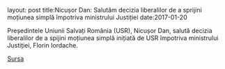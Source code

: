 layout: post
title:Nicușor Dan: Salutăm decizia liberalilor de a sprijini moțiunea simplă împotriva ministrului Justiției
date:2017-01-20


Președintele Uniunii Salvați România (USR), Nicușor Dan, salută decizia liberalilor de a spijini moțiunea simplă inițiată de USR împotriva ministrului Justiției, Florin Iordache.


[Sursa](http://www.agerpres.ro/politica/2017/01/20/nicusor-dan-salutam-decizia-liberalilor-de-a-sprijini-motiunea-simpla-impotriva-ministrului-justitiei-17-09-59)
